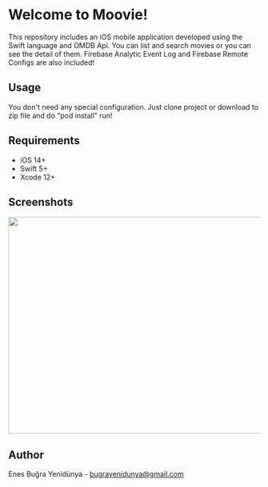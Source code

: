 # Welcome to Moovie!
This repository includes an iOS mobile application developed using the Swift language and OMDB Api. You can list and search movies or you can see the detail of them. Firebase Analytic Event Log and Firebase Remote Configs are also included!

## Usage

You don't need any special configuration. Just clone project or download to zip file and do "pod install" run!

## Requirements

 - iOS 14+
 - Swift 5+
 - Xcode 12+
 
## Screenshots

<img src="https://user-images.githubusercontent.com/54468032/108593790-cc941200-7386-11eb-89b5-313ae66b74b8.png" width="750" height="433">
 
## Author
Enes Buğra Yenidünya - bugrayenidunya@gmail.com 
